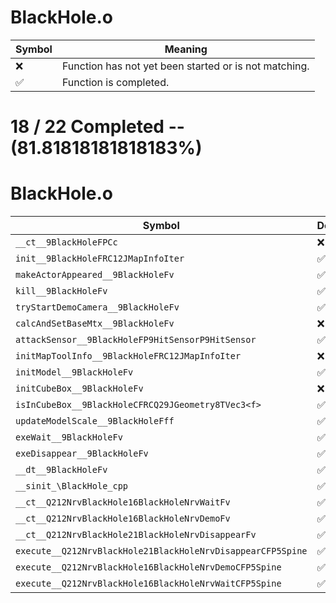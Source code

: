 # BlackHole.o
| Symbol | Meaning 
| ------------- | ------------- 
| :x: | Function has not yet been started or is not matching. 
| :white_check_mark: | Function is completed. 


# 18 / 22 Completed -- (81.81818181818183%)
# BlackHole.o
| Symbol | Decompiled? |
| ------------- | ------------- |
| `__ct__9BlackHoleFPCc` | :x: |
| `init__9BlackHoleFRC12JMapInfoIter` | :white_check_mark: |
| `makeActorAppeared__9BlackHoleFv` | :white_check_mark: |
| `kill__9BlackHoleFv` | :white_check_mark: |
| `tryStartDemoCamera__9BlackHoleFv` | :white_check_mark: |
| `calcAndSetBaseMtx__9BlackHoleFv` | :x: |
| `attackSensor__9BlackHoleFP9HitSensorP9HitSensor` | :white_check_mark: |
| `initMapToolInfo__9BlackHoleFRC12JMapInfoIter` | :x: |
| `initModel__9BlackHoleFv` | :white_check_mark: |
| `initCubeBox__9BlackHoleFv` | :x: |
| `isInCubeBox__9BlackHoleCFRCQ29JGeometry8TVec3<f>` | :white_check_mark: |
| `updateModelScale__9BlackHoleFff` | :white_check_mark: |
| `exeWait__9BlackHoleFv` | :white_check_mark: |
| `exeDisappear__9BlackHoleFv` | :white_check_mark: |
| `__dt__9BlackHoleFv` | :white_check_mark: |
| `__sinit_\BlackHole_cpp` | :white_check_mark: |
| `__ct__Q212NrvBlackHole16BlackHoleNrvWaitFv` | :white_check_mark: |
| `__ct__Q212NrvBlackHole16BlackHoleNrvDemoFv` | :white_check_mark: |
| `__ct__Q212NrvBlackHole21BlackHoleNrvDisappearFv` | :white_check_mark: |
| `execute__Q212NrvBlackHole21BlackHoleNrvDisappearCFP5Spine` | :white_check_mark: |
| `execute__Q212NrvBlackHole16BlackHoleNrvDemoCFP5Spine` | :white_check_mark: |
| `execute__Q212NrvBlackHole16BlackHoleNrvWaitCFP5Spine` | :white_check_mark: |
